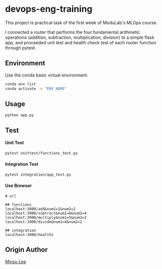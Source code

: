 # devops-eng-training

This project is practical task of the first week of ModuLab's MLOps course.

I connected a router that performs the four fundamental arithmetic operations (addition, subtraction, multiplication, division) to a simple flask app, and proceeded unit test and health check test of each router function through pytest.

## Environment

Use the conda basic virtual environment.

```bash
conda env list
conda activate -n "ENV_NAME"
```

## Usage

```
python app.py
```

## Test

#### Unit Test

```bash
pytest unittest/functions_test.py
```

#### Integration Test

```bash
pytest integration/app_test.py
```

#### Use Browser

```
# url

## functions
localhost:3000/add&num1=1&num2=2
localhost:3000/subtract&num1=6&num2=4
localhost:3000/multiply&num1=5&num2=3
localhost:3000/divide&num1=4&num2=2

## integration
localhost:3000/healthz
```


## Origin Author

[Minsu Lee](https://github.com/minsulee2/devops-eng-training)
